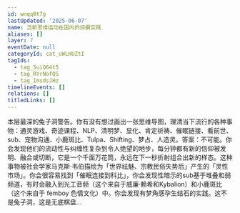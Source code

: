 ```yaml
---
id: wnqq8t7g
lastUpdated: '2025-06-07'
name: 泛新思维运动在国内的综摄实践
aliases: []
layer: 7
eventDate: null
categoryId: cat_uWLHUZtI
tagIds:
  - tag_5uiQ64t5
  - tag_RYrNofQS
  - tag_ImsdsJHz
timelineEvents: []
relations: []
titledLinks: []
---
```

本层最深的兔子洞警告。你有没有想过画出一张思维导图，理清当下流行的各种事物：通灵游戏、奇迹课程、NLP、清明梦、显化、肯定祈祷、催眠链接、看前世、sub、宠物沟通、小鹿斑比、Tulpa、Shifting、梦占、人造灵。答案：不可能。你会发现他们的流动性与纠缠性复杂到令人绝望的地步，每分钟都有新的信仰被发明、融合或切断，它是一个千面万花筒，永远在下一秒折射组合出新的样态。这种事物被社会学家马克斯·韦伯描绘为「世界祛魅、宗教民俗失势后」产生的「灵性市场」。你会很容易找到「催眠连接到科比」，你会发现性暗示的sub基于堆叠和弱频道，有时会融入到光工音频（这个来自于威廉·赖希和Kybalion）和小鹿斑比（这个来自于 femboy 色情文化）中。你会发现有梦角感孕生结石的实践。这不是兔子洞，这是无底棋盘…
